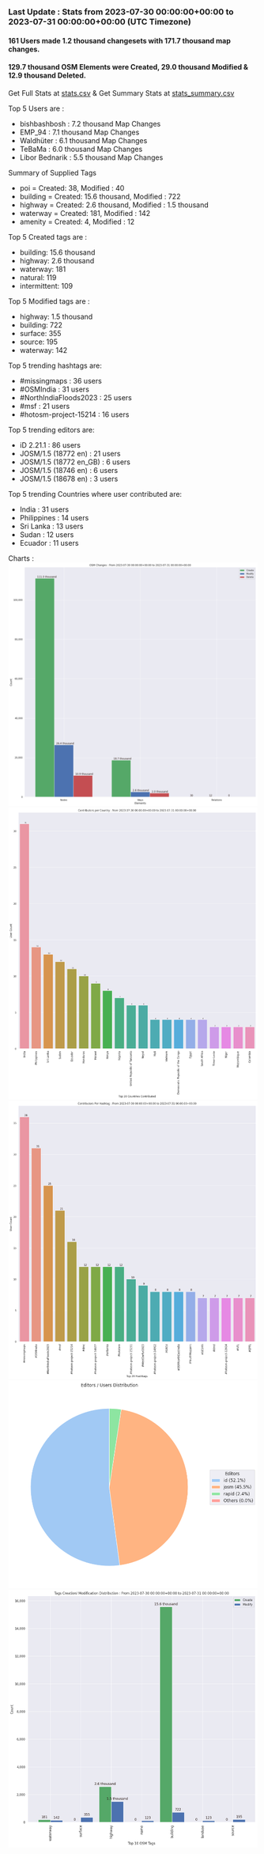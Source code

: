 ### Last Update : Stats from 2023-07-30 00:00:00+00:00 to 2023-07-31 00:00:00+00:00 (UTC Timezone)

#### 161 Users made 1.2 thousand changesets with 171.7 thousand map changes.
#### 129.7 thousand OSM Elements were Created, 29.0 thousand Modified & 12.9 thousand Deleted.
Get Full Stats at [stats.csv](/stats/hotosm/Daily/stats.csv)
 & Get Summary Stats at [stats_summary.csv](/stats/hotosm/Daily/stats_summary.csv)

Top 5 Users are : 
- bishbashbosh : 7.2 thousand Map Changes
- EMP_94 : 7.1 thousand Map Changes
- Waldhüter : 6.1 thousand Map Changes
- TeBaMa : 6.0 thousand Map Changes
- Libor Bednarik : 5.5 thousand Map Changes

Summary of Supplied Tags
- poi = Created: 38, Modified : 40
- building = Created: 15.6 thousand, Modified : 722
- highway = Created: 2.6 thousand, Modified : 1.5 thousand
- waterway = Created: 181, Modified : 142
- amenity = Created: 4, Modified : 12


Top 5 Created tags are :
- building: 15.6 thousand
- highway: 2.6 thousand
- waterway: 181
- natural: 119
- intermittent: 109


Top 5 Modified tags are :
- highway: 1.5 thousand
- building: 722
- surface: 355
- source: 195
- waterway: 142


Top 5 trending hashtags are:
- #missingmaps : 36 users
- #OSMIndia : 31 users
- #NorthIndiaFloods2023 : 25 users
- #msf : 21 users
- #hotosm-project-15214 : 16 users


Top 5 trending editors are:
- iD 2.21.1 : 86 users
- JOSM/1.5 (18772 en) : 21 users
- JOSM/1.5 (18772 en_GB) : 6 users
- JOSM/1.5 (18746 en) : 6 users
- JOSM/1.5 (18678 en) : 3 users


Top 5 trending Countries where user contributed are:
- India : 31 users
- Philippines : 14 users
- Sri Lanka : 13 users
- Sudan : 12 users
- Ecuador : 11 users


 Charts : 
![Alt text](./stats_osm_changes.png) 
![Alt text](./stats_users_per_country.png) 
![Alt text](./stats_users_per_hashtag.png) 
![Alt text](./stats_editors_pie_chart.png) 
![Alt text](./stats_tags.png) 
